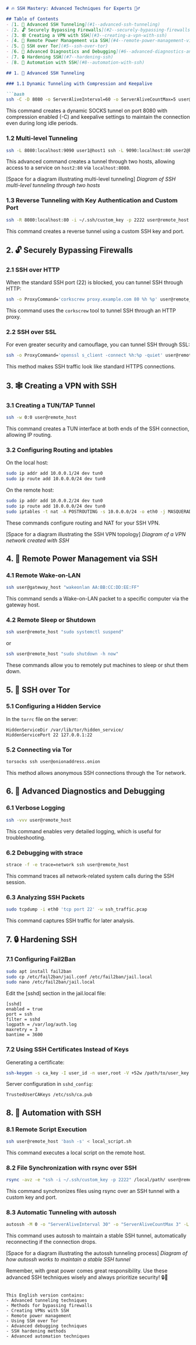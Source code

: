 ```markdown
# 🔥 SSH Mastery: Advanced Techniques for Experts 🧙‍♂️

## Table of Contents
- [1. 🚀 Advanced SSH Tunneling](#1--advanced-ssh-tunneling)
- [2. 🔓 Securely Bypassing Firewalls](#2--securely-bypassing-firewalls)
- [3. 🕸️ Creating a VPN with SSH](#3-️-creating-a-vpn-with-ssh)
- [4. 🔌 Remote Power Management via SSH](#4--remote-power-management-via-ssh)
- [5. 📡 SSH over Tor](#5--ssh-over-tor)
- [6. 🔧 Advanced Diagnostics and Debugging](#6--advanced-diagnostics-and-debugging)
- [7. 🔒 Hardening SSH](#7--hardening-ssh)
- [8. 🤖 Automation with SSH](#8--automation-with-ssh)

## 1. 🚀 Advanced SSH Tunneling

### 1.1 Dynamic Tunneling with Compression and Keepalive

```bash
ssh -C -D 8080 -o ServerAliveInterval=60 -o ServerAliveCountMax=5 user@remote_host
```

This command creates a dynamic SOCKS tunnel on port 8080 with compression enabled (-C) and keepalive settings to maintain the connection even during long idle periods.

### 1.2 Multi-level Tunneling

```bash
ssh -L 8080:localhost:9090 user1@host1 ssh -L 9090:localhost:80 user2@host2
```

This advanced command creates a tunnel through two hosts, allowing access to a service on `host2:80` via `localhost:8080`.

[Space for a diagram illustrating multi-level tunneling]
*Diagram of SSH multi-level tunneling through two hosts*

### 1.3 Reverse Tunneling with Key Authentication and Custom Port

```bash
ssh -R 8080:localhost:80 -i ~/.ssh/custom_key -p 2222 user@remote_host
```

This command creates a reverse tunnel using a custom SSH key and port.

## 2. 🔓 Securely Bypassing Firewalls

### 2.1 SSH over HTTP

When the standard SSH port (22) is blocked, you can tunnel SSH through HTTP:

```bash
ssh -o ProxyCommand='corkscrew proxy.example.com 80 %h %p' user@remote_host
```

This command uses the `corkscrew` tool to tunnel SSH through an HTTP proxy.

### 2.2 SSH over SSL

For even greater security and camouflage, you can tunnel SSH through SSL:

```bash
ssh -o ProxyCommand='openssl s_client -connect %h:%p -quiet' user@remote_host
```

This method makes SSH traffic look like standard HTTPS connections.

## 3. 🕸️ Creating a VPN with SSH

### 3.1 Creating a TUN/TAP Tunnel

```bash
ssh -w 0:0 user@remote_host
```

This command creates a TUN interface at both ends of the SSH connection, allowing IP routing.

### 3.2 Configuring Routing and iptables

On the local host:
```bash
sudo ip addr add 10.0.0.1/24 dev tun0
sudo ip route add 10.0.0.0/24 dev tun0
```

On the remote host:
```bash
sudo ip addr add 10.0.0.2/24 dev tun0
sudo ip route add 10.0.0.0/24 dev tun0
sudo iptables -t nat -A POSTROUTING -s 10.0.0.0/24 -o eth0 -j MASQUERADE
```

These commands configure routing and NAT for your SSH VPN.

[Space for a diagram illustrating the SSH VPN topology]
*Diagram of a VPN network created with SSH*

## 4. 🔌 Remote Power Management via SSH

### 4.1 Remote Wake-on-LAN

```bash
ssh user@gateway_host "wakeonlan AA:BB:CC:DD:EE:FF"
```

This command sends a Wake-on-LAN packet to a specific computer via the gateway host.

### 4.2 Remote Sleep or Shutdown

```bash
ssh user@remote_host "sudo systemctl suspend"
```

or

```bash
ssh user@remote_host "sudo shutdown -h now"
```

These commands allow you to remotely put machines to sleep or shut them down.

## 5. 📡 SSH over Tor

### 5.1 Configuring a Hidden Service

In the `torrc` file on the server:

```
HiddenServiceDir /var/lib/tor/hidden_service/
HiddenServicePort 22 127.0.0.1:22
```

### 5.2 Connecting via Tor

```bash
torsocks ssh user@onionaddress.onion
```

This method allows anonymous SSH connections through the Tor network.

## 6. 🔧 Advanced Diagnostics and Debugging

### 6.1 Verbose Logging

```bash
ssh -vvv user@remote_host
```

This command enables very detailed logging, which is useful for troubleshooting.

### 6.2 Debugging with strace

```bash
strace -f -e trace=network ssh user@remote_host
```

This command traces all network-related system calls during the SSH session.

### 6.3 Analyzing SSH Packets

```bash
sudo tcpdump -i eth0 'tcp port 22' -w ssh_traffic.pcap
```

This command captures SSH traffic for later analysis.

## 7. 🔒 Hardening SSH

### 7.1 Configuring Fail2Ban

```bash
sudo apt install fail2ban
sudo cp /etc/fail2ban/jail.conf /etc/fail2ban/jail.local
sudo nano /etc/fail2ban/jail.local
```

Edit the [sshd] section in the jail.local file:

```
[sshd]
enabled = true
port = ssh
filter = sshd
logpath = /var/log/auth.log
maxretry = 3
bantime = 3600
```

### 7.2 Using SSH Certificates Instead of Keys

Generating a certificate:

```bash
ssh-keygen -s ca_key -I user_id -n user,root -V +52w /path/to/user_key.pub
```

Server configuration in `sshd_config`:

```
TrustedUserCAKeys /etc/ssh/ca.pub
```

## 8. 🤖 Automation with SSH

### 8.1 Remote Script Execution

```bash
ssh user@remote_host 'bash -s' < local_script.sh
```

This command executes a local script on the remote host.

### 8.2 File Synchronization with rsync over SSH

```bash
rsync -avz -e "ssh -i ~/.ssh/custom_key -p 2222" /local/path/ user@remote_host:/remote/path/
```

This command synchronizes files using rsync over an SSH tunnel with a custom key and port.

### 8.3 Automatic Tunneling with autossh

```bash
autossh -M 0 -o "ServerAliveInterval 30" -o "ServerAliveCountMax 3" -L 5000:localhost:3306 user@remote_host
```

This command uses autossh to maintain a stable SSH tunnel, automatically reconnecting if the connection drops.

[Space for a diagram illustrating the autossh tunneling process]
*Diagram of how autossh works to maintain a stable SSH tunnel*

Remember, with great power comes great responsibility. Use these advanced SSH techniques wisely and always prioritize security! 🔒🚀
```

This English version contains:
- Advanced tunneling techniques
- Methods for bypassing firewalls
- Creating VPNs with SSH
- Remote power management
- Using SSH over Tor
- Advanced debugging techniques
- SSH hardening methods
- Advanced automation techniques

